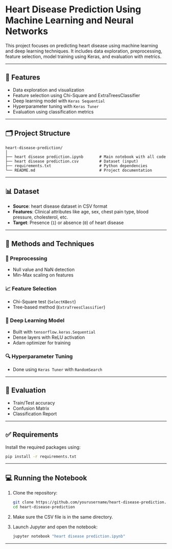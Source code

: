 # Heart Disease Prediction Using Machine Learning and Neural Networks

This project focuses on predicting heart disease using machine learning and deep learning techniques. It includes data exploration, preprocessing, feature selection, model training using Keras, and evaluation with metrics.

---

## 🚀 Features

- Data exploration and visualization
- Feature selection using Chi-Square and ExtraTreesClassifier
- Deep learning model with `Keras Sequential`
- Hyperparameter tuning with `Keras Tuner`
- Evaluation using classification metrics

---

## 🗂️ Project Structure

```
heart-disease-prediction/
│
├── heart disease prediction.ipynb       # Main notebook with all code
├── heart disease prediction.csv         # Dataset (input)
├── requirements.txt                     # Python dependencies
└── README.md                            # Project documentation
```

---

## 📊 Dataset

- **Source**: heart disease dataset in CSV format
- **Features**: Clinical attributes like age, sex, chest pain type, blood pressure, cholesterol, etc.
- **Target**: Presence (`1`) or absence (`0`) of heart disease

---

## 🔧 Methods and Techniques

### 🧹 Preprocessing
- Null value and NaN detection
- Min-Max scaling on features

### 📈 Feature Selection
- Chi-Square test (`SelectKBest`)
- Tree-based method (`ExtraTreesClassifier`)

### 🧠 Deep Learning Model
- Built with `tensorflow.keras.Sequential`
- Dense layers with ReLU activation
- Adam optimizer for training

### 🔍 Hyperparameter Tuning
- Done using `Keras Tuner` with `RandomSearch`

---

## 🧪 Evaluation

- Train/Test accuracy
- Confusion Matrix
- Classification Report

---

## ✅ Requirements

Install the required packages using:

```bash
pip install -r requirements.txt
```

---

## 💻 Running the Notebook

1. Clone the repository:
    ```bash
    git clone https://github.com/yourusername/heart-disease-prediction.git
    cd heart-disease-prediction
    ```

2. Make sure the CSV file is in the same directory.

3. Launch Jupyter and open the notebook:
    ```bash
    jupyter notebook "heart disease prediction.ipynb"
    ```

---
